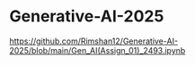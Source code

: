 # Generative-AI-2025
https://github.com/Rimshan12/Generative-AI-2025/blob/main/Gen_AI(Assign_01)_2493.ipynb
